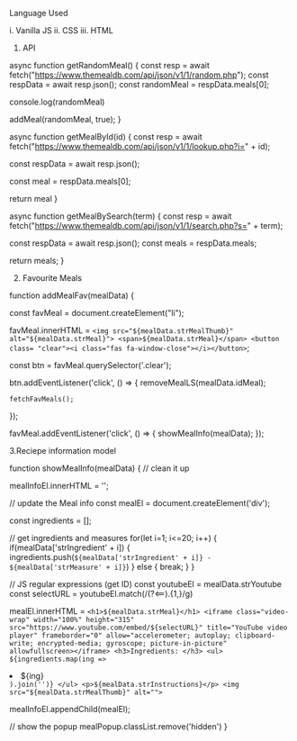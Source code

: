 Language Used

  i.   Vanilla JS
  ii.  CSS
  iii. HTML




1. API

async function getRandomMeal() {
  const resp = await fetch("https://www.themealdb.com/api/json/v1/1/random.php");
  const respData = await resp.json();
  const randomMeal = respData.meals[0];

  console.log(randomMeal)

  addMeal(randomMeal, true);
}

async function getMealById(id) {
  const resp = await fetch("https://www.themealdb.com/api/json/v1/1/lookup.php?i=" + id);

  const respData = await resp.json();

  const meal = respData.meals[0];

  return meal
}

async function getMealBySearch(term) {
  const resp = await fetch("https://www.themealdb.com/api/json/v1/1/search.php?s=" + term);

  const respData = await resp.json();
  const meals = respData.meals;

  return meals;
}



2. Favourite Meals

function addMealFav(mealData) {

  const favMeal = document.createElement("li");

  favMeal.innerHTML = `
    <img src="${mealData.strMealThumb}" alt="${mealData.strMeal}">
    <span>${mealData.strMeal}</span>
    <button class= "clear"><i class="fas fa-window-close"></i></button>
  `;

  const btn = favMeal.querySelector('.clear');

  btn.addEventListener('click', () => {
    removeMealLS(mealData.idMeal);

    fetchFavMeals();
  });

  favMeal.addEventListener('click', () => {
    showMealInfo(mealData);
  });
  
  
  
  
  3.Reciepe information model
  
  
function showMealInfo(mealData) {
  // clean it up

  mealInfoEl.innerHTML = '';

  // update the Meal info
  const mealEl = document.createElement('div');

  const ingredients = [];

  // get ingredients and measures
  for(let i=1; i<=20; i++) {
    if(mealData['strIngredient' + i]) {
      ingredients.push(`${mealData['strIngredient' + i]} - ${mealData['strMeasure' + i]}`)
    } else {
      break;
    }
  }

  // JS regular expressions (get ID)
  const youtubeEl = mealData.strYoutube
  const selectURL = youtubeEl.match(/(?<=\=).{1,}/g)

  mealEl.innerHTML = `
    <h1>${mealData.strMeal}</h1>
    <iframe class="video-wrap" width="100%" height="315" src="https://www.youtube.com/embed/${selectURL}" title="YouTube video player" frameborder="0" allow="accelerometer; autoplay; clipboard-write; encrypted-media; gyroscope; picture-in-picture" allowfullscreen></iframe>
    <h3>Ingredients: </h3>
    <ul>
      ${ingredients.map(ing => `<li>${ing}</li>`).join('')}
    </ul>
    <p>${mealData.strInstructions}</p>
    <img src="${mealData.strMealThumb}" alt="">
  `

  mealInfoEl.appendChild(mealEl);

  // show the popup
  mealPopup.classList.remove('hidden')
}
